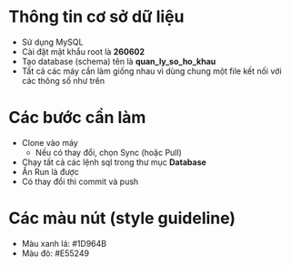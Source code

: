 # Thông tin cơ sở dữ liệu

- Sử dụng MySQL
- Cài đặt mật khẩu root là **260602**
- Tạo database (schema) tên là **quan_ly_so_ho_khau**
- Tất cả các máy cần làm giống nhau vì dùng chung một file kết nối với các thông số như trên 

# Các bước cần làm

- Clone vào máy
    - Nếu có thay đổi, chọn Sync (hoặc Pull)
- Chạy tất cả các lệnh sql trong thư mục **Database**
- Ấn Run là được
- Có thay đổi thì commit và push

# Các màu nút (style guideline)

- Màu xanh lá: #1D964B
- Màu đỏ: #E55249